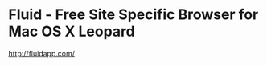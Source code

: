 <!--
id: 1318025168
link: http://kevinisom.info/post/1318025168/fluid-free-site-specific-browser-for-mac-os-x-leopard
slug: fluid-free-site-specific-browser-for-mac-os-x-leopard
date: Fri Oct 15 2010 17:14:47 GMT+1300 (NZDT)
raw: {"blog_name":"kevinisom","id":1318025168,"post_url":"http://kevinisom.info/post/1318025168/fluid-free-site-specific-browser-for-mac-os-x-leopard","slug":"fluid-free-site-specific-browser-for-mac-os-x-leopard","type":"link","date":"2010-10-15 04:14:47 GMT","timestamp":1287116087,"state":"published","format":"html","reblog_key":"pMAln6hu","tags":[],"short_url":"http://tmblr.co/Zw68Yy1EZtVG","highlighted":[],"feed_item":"http://fluidapp.com/","from_feed_id":"650234","note_count":0,"title":"Fluid - Free Site Specific Browser for Mac OS X Leopard","url":"http://fluidapp.com/","description":""}
publish: 2010-10-015
tags: 
title: Fluid - Free Site Specific Browser for Mac OS X Leopard
-->


Fluid - Free Site Specific Browser for Mac OS X Leopard
=======================================================

<http://fluidapp.com/>

